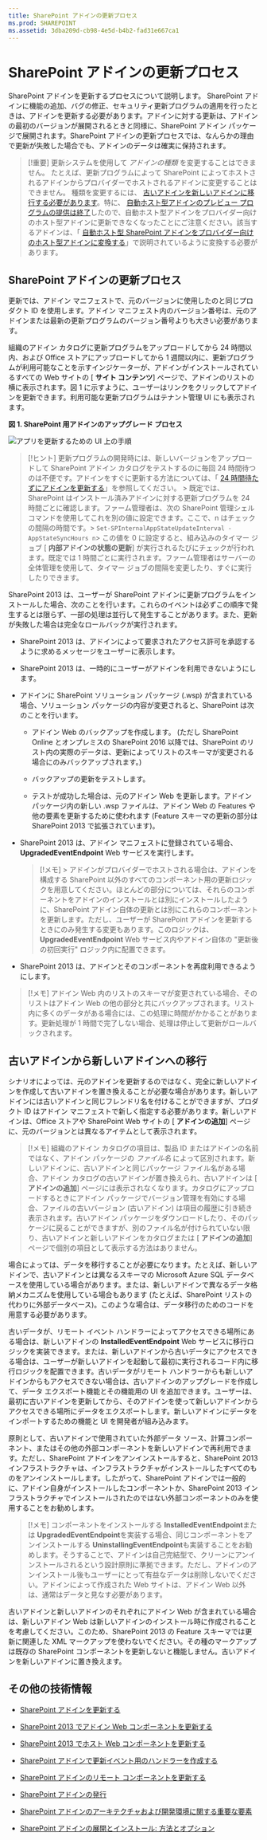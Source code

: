 ```yaml
---
title: SharePoint アドインの更新プロセス
ms.prod: SHAREPOINT
ms.assetid: 3dba209d-cb98-4e5d-b4b2-fad31e667ca1
---
```



# SharePoint アドインの更新プロセス
SharePoint アドインを更新するプロセスについて説明します。
SharePoint アドインに機能の追加、バグの修正、セキュリティ更新プログラムの適用を行ったときは、アドインを更新する必要があります。アドインに対する更新は、アドインの最初のバージョンが展開されるときと同様に、SharePoint アドイン パッケージで展開されます。SharePoint アドインの更新プロセスでは、なんらかの理由で更新が失敗した場合でも、アドインのデータは確実に保持されます。
  
    
    


> [!重要]
> 更新システムを使用して *アドインの種類*  を変更することはできません。 たとえば、更新プログラムによって SharePoint によってホストされるアドインからプロバイダーでホストされるアドインに変更することはできません。 種類を変更するには、 [古いアドインを新しいアドインに移行する必要があります](#Major)。特に、 [自動ホスト型アドインのプレビュー プログラムの提供は終了](http://blogs.office.com/2014/05/16/update-on-autohosted-apps-preview-program/)したので、自動ホスト型アドインをプロバイダー向けのホスト型アドインに更新できなくなったことにご注意ください。該当するアドインは、「 [自動ホスト型 SharePoint アドインをプロバイダー向けのホスト型アドインに変換する](convert-an-autohosted-sharepoint-add-in-to-a-provider-hosted-add-in.md)」で説明されているように変換する必要があります。 
  
    
    


## SharePoint アドインの更新プロセス
<a name="Minor"> </a>

更新では、アドイン マニフェストで、元のバージョンに使用したのと同じプロダクト ID を使用します。アドイン マニフェスト内のバージョン番号は、元のアドインまたは最新の更新プログラムのバージョン番号よりも大きい必要があります。
  
    
    
組織のアドイン カタログに更新プログラムをアップロードしてから 24 時間以内、および Office ストアにアップロードしてから 1 週間以内に、更新プログラムが利用可能なことを示すインジケーターが、アドインがインストールされているすべての Web サイトの [ **サイト コンテンツ**] ページで、アドインのリストの横に表示されます。図 1 に示すように、ユーザーはリンクをクリックしてアドインを更新できます。利用可能な更新プログラムはテナント管理 UI にも表示されます。
  
    
    

**図 1. SharePoint 用アドインのアップグレード プロセス**

  
    
    

  
    
    
![アプリを更新するための UI 上の手順](images/UpdatingApp_AppTileUpdateNotice.png)
  
    
    

    
> [!ヒント]
>  更新プログラムの開発時には、新しいバージョンをアップロードして SharePoint アドイン カタログをテストするのに毎回 24 時間待つのは不便です。アドインをすぐに更新する方法については、「 [24 時間待たずにアドインを更新する](update-sharepoint-add-ins.md#ImmediateUpdateNotice)」を参照してください。 >  既定では、SharePoint はインストール済みアドインに対する更新プログラムを 24 時間ごとに確認します。ファーム管理者は、次の SharePoint 管理シェル コマンドを使用してこれを別の値に設定できます。ここで、n はチェックの間隔の時間です。>  `Set-SPInternalAppStateUpdateInterval -AppStateSyncHours n`>  この値を 0 に設定すると、組み込みのタイマー ジョブ [ **内部アドインの状態の更新**] が実行されるたびにチェックが行われます。既定では 1 時間ごとに実行されます。ファーム管理者はサーバーの全体管理を使用して、タイマー ジョブの間隔を変更したり、すぐに実行したりできます。 
  
    
    

SharePoint 2013 は、ユーザーが SharePoint アドインに更新プログラムをインストールした場合、次のことを行います。これらのイベントは必ずこの順序で発生するとは限らず、一部の処理は並行して発生することがあります。また、更新が失敗した場合は完全なロールバックが実行されます。
  
    
    

- SharePoint 2013 は、アドインによって要求されたアクセス許可を承認するように求めるメッセージをユーザーに表示します。
    
  
- SharePoint 2013 は、一時的にユーザーがアドインを利用できないようにします。
    
  
- アドインに SharePoint ソリューション パッケージ (.wsp) が含まれている場合、ソリューション パッケージの内容が変更されると、SharePoint は次のことを行います。
    
  - アドイン Web のバックアップを作成します。 (ただし SharePoint Online とオンプレミスの SharePoint 2016 以降では、SharePoint のリスト内の実際のデータは、更新によってリストのスキーマが変更される場合にのみバックアップされます。)
    
  
  - バックアップの更新をテストします。
    
  
  - テストが成功した場合は、元のアドイン Web を更新します。アドイン パッケージ内の新しい .wsp ファイルは、アドイン Web の Features や他の要素を更新するために使われます (Feature スキーマの更新の部分は SharePoint 2013 で拡張されています)。
    
  
- SharePoint 2013 は、アドイン マニフェストに登録されている場合、 **UpgradedEventEndpoint** Web サービスを実行します。
    
    > [!メモ]
      > アドインがプロバイダーでホストされる場合は、アドインを構成する SharePoint 以外のすべてのコンポーネント用の更新ロジックを用意してください。ほとんどの部分については、それらのコンポーネントをアドインのインストールとは別にインストールしたように、SharePoint アドイン自体の更新とは別にこれらのコンポーネントを更新します。ただし、ユーザーが SharePoint アドインを更新するときにのみ発生する変更もあります。このロジックは、 **UpgradedEventEndpoint** Web サービス内やアドイン自体の "更新後の初回実行" ロジック内に配置できます。
- SharePoint 2013 は、アドインとそのコンポーネントを再度利用できるようにします。
    
  

    
> [!メモ]
> アドイン Web 内のリストのスキーマが変更されている場合、そのリストはアドイン Web の他の部分と共にバックアップされます。リスト内に多くのデータがある場合には、この処理に時間がかかることがあります。更新処理が 1 時間で完了しない場合、処理は停止して更新がロールバックされます。 
  
    
    


## 古いアドインから新しいアドインへの移行
<a name="Major"> </a>

シナリオによっては、元のアドインを更新するのではなく、完全に新しいアドインを作成して古いアドインを置き換えることが必要な場合があります。新しいアドインには古いアドインと同じフレンドリ名を付けることができますが、プロダクト ID はアドイン マニフェストで新しく指定する必要があります。新しいアドインは、Office ストアや SharePoint Web サイトの [ **アドインの追加**] ページに、元のバージョンとは異なるアイテムとして表示されます。
  
    
    

> [!メモ]
> 組織のアドイン カタログの項目は、製品 ID またはアドインの名前ではなく、アドイン パッケージの *ファイル名*  によって区別されます。新しいアドインに、古いアドインと同じパッケージ ファイル名がある場合、アドイン カタログの古いアドインが置き換えられ、古いアドインは [ **アドインの追加**] ページには表示されなくなります。カタログにアップロードするときにアドイン パッケージでバージョン管理を有効にする場合、ファイルの古いバージョン (古いアドイン) は項目の履歴に引き続き表示されます。古いアドイン パッケージをダウンロードしたり、そのパッケージに戻ることができますが、別のファイル名が付けられていない限り、古いアドインと新しいアドインをカタログまたは [ **アドインの追加**] ページで個別の項目として表示する方法はありません。 
  
    
    

場合によっては、データを移行することが必要になります。たとえば、新しいアドインで、古いアドインとは異なるスキーマの Microsoft Azure SQL データベースを使用している場合があります。または、新しいアドインで異なるデータ格納メカニズムを使用している場合もあります (たとえば、SharePoint リストの代わりに外部データベース)。このような場合は、データ移行のためのコードを用意する必要があります。
  
    
    
古いデータが、リモート イベント ハンドラーによってアクセスできる場所にある場合は、新しいアドインの **InstalledEventEndpoint** Web サービスに移行ロジックを実装できます。または、新しいアドインから古いデータにアクセスできる場合は、ユーザーが新しいアドインを起動して最初に実行されるコード内に移行ロジックを配置できます。古いデータがリモート ハンドラーからも新しいアドインからもアクセスできない場合は、古いアドインのアップグレードを作成して、データ エクスポート機能とその機能用の UI を追加できます。ユーザーは、最初に古いアドインを更新してから、そのアドインを使って新しいアドインからアクセスできる場所にデータをエクスポートします。新しいアドインにデータをインポートするための機能と UI を開発者が組み込みます。
  
    
    
原則として、古いアドインで使用されていた外部データ ソース、計算コンポーネント、またはその他の外部コンポーネントを新しいアドインで再利用できます。ただし、SharePoint アドインをアンインストールすると、SharePoint 2013 インフラストラクチャは、インフラストラクチャがインストールしたすべてのものをアンインストールします。したがって、SharePoint アドインでは一般的に、アドイン自身がインストールしたコンポーネントか、SharePoint 2013 インフラストラクチャでインストールされたのではない外部コンポーネントのみを使用することをお勧めします。
  
    
    

> [!メモ]
> コンポーネントをインストールする **InstalledEventEndpoint**または **UpgradedEventEndpoint**を実装する場合、同じコンポーネントをアンインストールする **UninstallingEventEndpoint**も実装することをお勧めします。そうすることで、アドインは自己完結型で、クリーンにアンインストールされるという設計原則に準拠できます。ただし、アドインのアンインストール後もユーザーにとって有益なデータは削除しないでください。アドインによって作成された Web サイトは、アドイン Web 以外は、通常はデータと見なす必要があります。 
  
    
    

古いアドインと新しいアドインのそれぞれにアドイン Web が含まれている場合は、新しいアドイン Web は新しいアドインのインストール時に作成されることを考慮してください。このため、SharePoint 2013 の Feature スキーマでは更新に関連した XML マークアップを使わないでください。その種のマークアップは既存の SharePoint コンポーネントを更新しないと機能しません。古いアドインを新しいアドインに置き換えます。
  
    
    

## その他の技術情報
<a name="SP15appupgrade_addlresources"> </a>


-  [SharePoint アドインを更新する](update-sharepoint-add-ins.md)
    
  
-  [SharePoint 2013 でアドイン Web コンポーネントを更新する](update-add-in-web-components-in-sharepoint-2013.md)
    
  
-  [SharePoint 2013 でホスト Web コンポーネントを更新する](update-host-web-components-in-sharepoint-2013.md)
    
  
-  [SharePoint アドインで更新イベント用のハンドラーを作成する](create-a-handler-for-the-update-event-in-sharepoint-add-ins.md)
    
  
-  [SharePoint アドインのリモート コンポーネントを更新する](update-remote-components-in-sharepoint-add-ins.md)
    
  
-  [SharePoint アドインの発行](publish-sharepoint-add-ins.md)
    
  
-  [SharePoint アドインのアーキテクチャおよび開発環境に関する重要な要素](important-aspects-of-the-sharepoint-add-in-architecture-and-development-landscap.md)
    
  
-  [SharePoint アドインの展開とインストール: 方法とオプション](deploying-and-installing-sharepoint-add-ins-methods-and-options.md)
    
  

